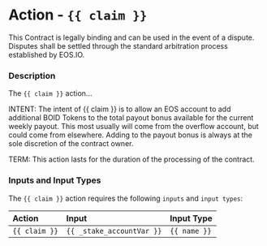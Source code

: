 # Action - `{{ claim }}`

This Contract is legally binding and can be used in the event of a dispute. Disputes shall be settled through the standard arbitration process established by EOS.IO.

### Description

The `{{ claim }}` action... 

INTENT: The intent of {{ claim }} is to allow an EOS account to add additional BOID Tokens to the total payout bonus available for the current weekly payout. This most usually will come from the overflow account, but could come from elsewhere. Adding to the payout bonus is always at the sole discretion of the contract owner.    

TERM: This action lasts for the duration of the processing of the contract.

### Inputs and Input Types

The `{{ claim }}` action requires the following `inputs` and `input types`:

| Action | Input | Input Type |
|:--|:--|:--|
| `{{ claim }}` | `{{ _stake_accountVar }}` | `{{ name }}` |